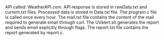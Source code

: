 API called: WeatherAPI.com.
API response is stored in rawData.txt and current.txt files.
Processed data is stored in Data.txt file.
The program.c file is called once every hour.
The mail.txt file contains the content of the mail required to generate email through curl. 
The UValert.sh generates the report and sends email explicitly through flags. 
The report.txt file contains the report generated by report.c. 

